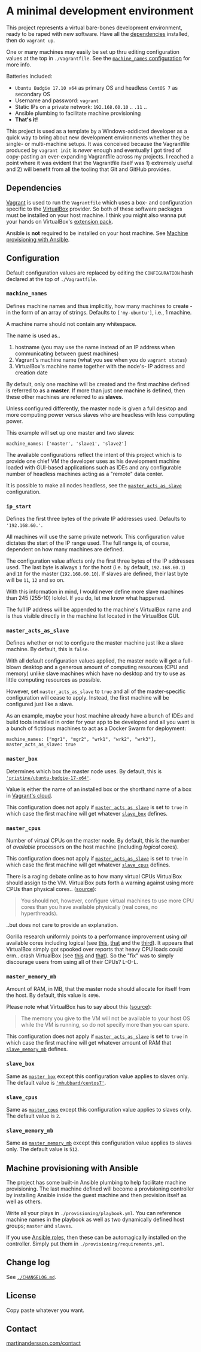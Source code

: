 # A minimal development environment

This project represents a virtual bare-bones development environment, ready to
be raped with new software. Have all the [dependencies][0] installed, then do
`vagrant up`.

One or many machines may easily be set up thru editing configuration values at
the top in `./Vagrantfile`. See the [`machine_names` configuration][1] for more
info.

Batteries included:

- `Ubuntu Budgie 17.10 x64` as primary OS and headless `CentOS 7` as secondary OS
- Username and password: `vagrant`
- Static IPs on a private network: `192.168.60.10` .. `.11` ..
- Ansible plumbing to facilitate machine provisioning
- **That's it!**

This project is used as a template by a Windows-addicted developer as a quick
way to bring about new development environments whether they be single- or
multi-machine setups. It was conceived because the Vagrantfile produced by
`vagrant init` is *never* enough and eventually I got tired of copy-pasting an
ever-expanding Vagrantfile across my projects. I reached a point where it was
evident that the Vagrantfile itself was 1) extremely useful and 2) will benefit
from all the tooling that Git and GitHub provides.

[0]: #dependencies
[1]: #machine_names

## Dependencies

[Vagrant][2] is used to run the `Vagrantfile` which uses a box- and
configuration specific to the [VirtualBox][3] provider. So both of these
software packages must be installed on your host machine. I think you might also
wanna put your hands on VirtualBox's [extension pack][3].

Ansible is **not** required to be installed on your host machine. See
[Machine provisioning with Ansible][4].

[2]: https://www.vagrantup.com/downloads.html
[3]: https://www.virtualbox.org/wiki/Downloads
[4]: #machine-provisioning-with-ansible

## Configuration

Default configuration values are replaced by editing the `CONFIGURATION` hash
declared at the top of `./Vagrantfile`.

### `machine_names`

Defines machine names and thus implicitly, how many machines to create - in the
form of an array of strings. Defaults to `['my-ubuntu']`, i.e., 1 machine.

A machine name should not contain any whitespace.

The name is used as..

1. hostname (you may use the name instead of an IP address when communicating
   between guest machines)
1. Vagrant's machine name (what you see when you do `vagrant status`)
1. VirtualBox's machine name together with the node's- IP address and creation date

By default, only one machine will be created and the first machine defined
is referred to as a **master**. If more than just one machine is defined, then
these other machines are referred to as **slaves**.

Unless configured differently, the master node is given a full desktop and more
computing power versus slaves who are headless with less computing power.

This example will set up one master and two slaves:

    machine_names: ['master', 'slave1', 'slave2']

The available configurations reflect the intent of this project which is to
provide one chief VM the developer uses as his development machine loaded with
GUI-based applications such as IDEs and any configurable number of headless
machines acting as a "remote" data center.

It is possible to make all nodes headless, see the [`master_acts_as_slave`][5]
configuration.

[5]: #master_acts_as_slave

### `ip_start`

Defines the first three bytes of the private IP addresses used. Defaults to
`'192.168.60.'`.

All machines will use the same private network. This configuration value
dictates the start of the IP range used. The full range is, of course, dependent
on how many machines are defined.

The configuration value affects only the first three bytes of the IP addresses
used. The last byte is always `1` for the host (i.e. by default, `192.168.60.1`)
and `10` for the master (`192.168.60.10`). If slaves are defined, their last
byte will be `11`, `12` and so on.

With this information in mind, I would never define more slave machines than 245
(255-10) lololol. If you do, let me know what happened.

The full IP address will be appended to the machine's VirtualBox name and is
thus visible directly in the machine list located in the VirtualBox GUI.

### `master_acts_as_slave`

Defines whether or not to configure the master machine just like a slave
machine. By default, this is `false`.

With all default configuration values applied, the master node will get a
full-blown desktop and a generous amount of computing resources (CPU and memory)
unlike slave machines which have no desktop and try to use as little computing
resources as possible.

However, set `master_acts_as_slave` to `true` and all of the master-specific
configuration will cease to apply. Instead, the first machine will be configured
just like a slave.

As an example, maybe your host machine already have a bunch of IDEs and build
tools installed in order for your app to be developed and all you want is a
bunch of fictitious machines to act as a Docker Swarm for deployment:

    machine_names: ["mgr1", "mgr2", "wrk1", "wrk2", "wrk3"],
    master_acts_as_slave: true

### `master_box`

Determines which box the master node uses. By default, this is
[`'pristine/ubuntu-budgie-17-x64'`][6].

Value is either the name of an installed box or the shorthand name of a box in
[Vagrant's cloud][7].

This configuration does not apply if [`master_acts_as_slave`][5] is set to
`true` in which case the first machine will get whatever [`slave_box`][9]
defines.

[6]: https://app.vagrantup.com/pristine/boxes/ubuntu-budgie-17-x64
[7]: https://app.vagrantup.com/boxes/search
[9]: #slave_box

### `master_cpus`

Number of virtual CPUs on the master node. By default, this is the number of
_available_ processors on the host machine (including _logical_ cores).

This configuration does not apply if [`master_acts_as_slave`][5] is set to
`true` in which case the first machine will get whatever [`slave_cpus`][10]
defines.

There is a raging debate online as to how many virtual CPUs VirtualBox should
assign to the VM. VirtualBox puts forth a warning against using more CPUs than
physical cores.. ([source][11]):

> You should not, however, configure virtual machines to use more CPU cores than
> you have available physically (real cores, no hyperthreads).

..but does not care to provide an explanation.

Gorilla research uniformly points to a performance improvement using _all_
available cores including logical (see [this][12], [that][13] and the
[third][14]). It appears that VirtualBox simply got spooked over reports that
heavy CPU loads could erm.. crash VirtualBox (see [this][15] and [that][16]). So
the "fix" was to simply discourage users from using all of their CPUs? L-O-L.

[10]: #slave_cpus
[11]: https://www.virtualbox.org/manual/ch03.html
[12]: https://forums.virtualbox.org/viewtopic.php?f=1&t=59259&start=15
[13]: http://envobi.com/post/virtualbox-hyper-threading-benchmark-surprise/
[14]: https://unix.stackexchange.com/a/325959
[15]: https://www.virtualbox.org/ticket/14944
[16]: https://superuser.com/a/1179451

### `master_memory_mb`

Amount of RAM, in MB, that the master node should allocate for itself from the
host. By default, this value is `4096`.

Please note what VirtualBox has to say about this ([source][17]):

> The memory you give to the VM will not be available to your host OS while the
> VM is running, so do not specify more than you can spare.

This configuration does not apply if [`master_acts_as_slave`][5] is set to
`true` in which case the first machine will get whatever amount of RAM that
[`slave_memory_mb`][18] defines.

[17]: https://www.virtualbox.org/manual/ch01.html#gui-createvm
[18]: #slave_memory_mb

### `slave_box`

Same as [`master_box`][21] except this configuration value applies to slaves
only. The default value is [`'mhubbard/centos7'`][22].

[21]: #master_box
[22]: https://app.vagrantup.com/mhubbard/boxes/centos7

### `slave_cpus`

Same as [`master_cpus`][23] except this configuration value applies to slaves
only. The default value is `2`.

[23]: #master_cpus

### `slave_memory_mb`

Same as [`master_memory_mb`][24] except this configuration value applies to
slaves only. The default value is `512`.

[24]: #master_memory_mb

## Machine provisioning with Ansible

The project has some built-in Ansible plumbing to help facilitate machine
provisioning. The last machine defined will become a provisioning controller by
installing Ansible inside the guest machine and then provision itself as well as
others.

Write all your plays in `./provisioning/playbook.yml`. You can reference machine
names in the playbook as well as two dynamically defined host groups; `master`
and `slaves`.

If you use [Ansible roles][25], then these can be automagically installed on the
controller. Simply put them in `./provisioning/requirements.yml`.

[25]: https://galaxy.ansible.com/list

## Change log

See [`./CHANGELOG.md`][27].

[27]: https://github.com/martinanderssondotcom/mini-dev/blob/master/CHANGELOG.md

## License

Copy paste whatever you want.

## Contact

[martinandersson.com/contact][28]

[28]: http://www.martinandersson.com/contact/
